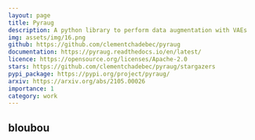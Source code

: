 ```yaml
---
layout: page
title: Pyraug
description: A python library to perform data augmentation with VAEs
img: assets/img/16.png
github: https://github.com/clementchadebec/pyraug
documentation: https://pyraug.readthedocs.io/en/latest/
licence: https://opensource.org/licenses/Apache-2.0
stars: https://github.com/clementchadebec/pyraug/stargazers
pypi_package: https://pypi.org/project/pyraug/
arxiv: https://arxiv.org/abs/2105.00026
importance: 1
category: work
---
```


## bloubou
